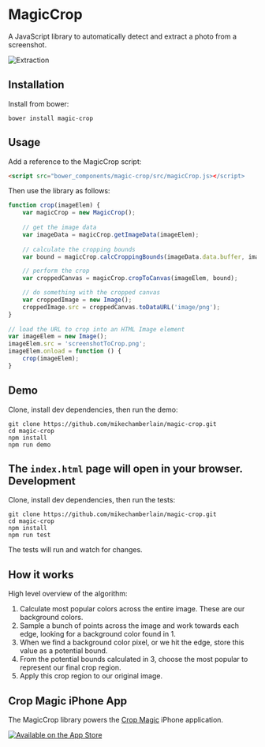 MagicCrop
=========

A JavaScript library to automatically detect and extract a photo from a screenshot.

![Extraction](https://raw.githubusercontent.com/mikechamberlain/magic-crop/master/test/images/extracted.jpg)

Installation
------------
Install from bower:

```shell
bower install magic-crop
```
Usage
-----
Add a reference to the MagicCrop script:
 
```html
<script src="bower_components/magic-crop/src/magicCrop.js></script>
```

Then use the library as follows:

```javascript
function crop(imageElem) {
    var magicCrop = new MagicCrop();
        
    // get the image data
    var imageData = magicCrop.getImageData(imageElem);
    
    // calculate the cropping bounds
    var bound = magicCrop.calcCroppingBounds(imageData.data.buffer, imageData.width, imageData.height);

    // perform the crop
    var croppedCanvas = magicCrop.cropToCanvas(imageElem, bound);

    // do something with the cropped canvas
    var croppedImage = new Image();
    croppedImage.src = croppedCanvas.toDataURL('image/png');
}
    
// load the URL to crop into an HTML Image element
var imageElem = new Image();
imageElem.src = 'screenshotToCrop.png';
imageElem.onload = function () {
    crop(imageElem);
}
```
Demo
----
Clone, install dev dependencies, then run the demo:

```shell
git clone https://github.com/mikechamberlain/magic-crop.git
cd magic-crop
npm install
npm run demo
```

The `index.html` page will open in your browser.
Development
-----------
Clone, install dev dependencies, then run the tests:

```shell
git clone https://github.com/mikechamberlain/magic-crop.git
cd magic-crop
npm install
npm run test
```
The tests will run and watch for changes.

How it works
------------
High level overview of the algorithm:

1. Calculate most popular colors across the entire image. These are our background colors.
2. Sample a bunch of points across the image and work towards each edge, looking for a background color found in 1.
3. When we find a background color pixel, or we hit the edge, store this value as a potential bound.
4. From the potential bounds calculated in 3, choose the most popular to represent our final crop region.
5. Apply this crop region to our original image.

Crop Magic iPhone App
---------------------
The MagicCrop library powers the [Crop Magic](https://itunes.apple.com/us/app/crop-magic/id1061397658?mt=8) iPhone application.

[![Available on the App Store](https://raw.githubusercontent.com/mikechamberlain/magic-crop/master/test/images/app-store.png)](https://itunes.apple.com/us/app/crop-magic/id1061397658?mt=8)

 
